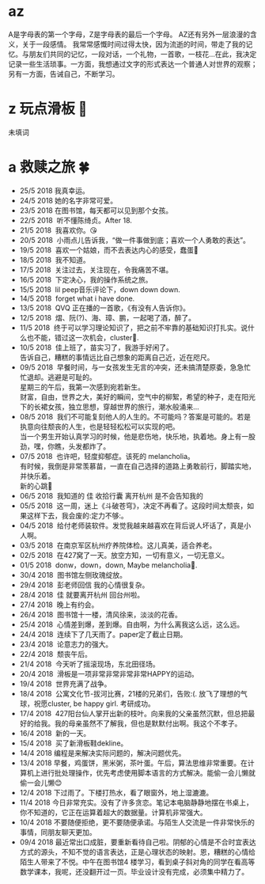 # az
A是字母表的第一个字母，Z是字母表的最后一个字母。
AZ还有另外一层浪漫的含义，关于一段感情。
我常常感慨时间过得太快，因为流逝的时间，带走了我的记忆。与朋友们共同的记忆，一段对话，一个礼物，一首歌，一枝花...在此，我决定记录一些生活琐事。一方面，我想通过文字的形式表达一个普通人对世界的观察；另有一方面，告诫自己，不断学习。
# z 玩点滑板 :rose:
未填词
# a 救赎之旅 :four_leaf_clover:
* 25/5 2018  我真幸运。
* 24/5 2018  她的名字非常可爱。
* 23/5 2018  在图书馆，每天都可以见到那个女孩。
* 22/5 2018  听不懂陈绮贞。After 18.
* 21/5 2018  我喜欢你。:kissing_heart:
* 20/5 2018  小雨点儿告诉我，“做一件事做到底；喜欢一个人勇敢的表达”。
* 19/5 2018  喜欢一个姑娘，而不去表达内心的感受，蠢蛋:egg:
* 18/5 2018  我不知道。
* 17/5 2018  关注过去，关注现在，令我痛苦不堪。
* 16/5 2018  下定决心，我的操作系统之旅。
* 15/5 2018  lil peep音乐评论下，down down down.
* 14/5 2018  forget what i have done.
* 13/5 2018  QVQ 正在播的一首歌，《有没有人告诉你》。
* 12/5 2018  熠、阮(?)、海、璋、鹏，一起喝了酒，醉了。
* 11/5 2018  终于可以学习理论知识了，把之前不牢靠的基础知识打扎实。说什么也不能，错过这一次机会，cluster:leaves:.
* 10/5 2018  佳上班了，苗实习了，我游手好闲了。<br> 告诉自己，糟糕的事情远比自己想象的距离自己近，近在咫尺。
* 09/5 2018  早餐时间，与一女孩发生无言的冲突，还未搞清楚原委，急急忙忙退却。逃避是可耻的。<br>星期三的午后，我第一次感到宛若新生。<br>财富，自由，世界之大，美好的瞬间，空气中的柳絮，希望的种子，走在阳光下的长裙女孩，独立思想，穿越世界的旅行，潮水般涌来...
* 08/5 2018  我们不可能复刻他人的人生的。不可能吗？答案是可能的。若是执意向往颓丧的人生，也是轻轻松松可以实现的吧。<br> 当一个男生开始认真学习的时候，他是悲伤地，快乐地，执着地。身上有一股劲，嘿，你瞧，头发都炸了。
* 07/5 2018  也许吧，轻度抑郁症。该死的 melancholia。<br> 有时候，我倒是非常羡慕苗，一直在自己选择的道路上勇敢前行，脚踏实地，并快乐着。<br> 新的心跳:heartbeat:
* 06/5 2018  我知道的 佳 收拾行囊 离开杭州 是不会告知我的
* 05/5 2018  这一周，迷上《斗破苍穹》，决定不再看了。这段时间太颓丧，如果这样下去，我会废的:定力不够:。
* 04/5 2018  给付老师装软件。发觉我越来越喜欢在背后说人坏话了，真是小人啊。
* 03/5 2018  在南京军区杭州疗养院体检。这儿真美，适合养老。
* 02/5 2018  在427窝了一天。放空方知，一切有意义，一切无意义。
* 01/5 2018  donw，down，down, Maybe melancholia:love_letter:.
* 30/4 2018  图书馆左侧玫瑰绽放。
* 29/4 2018  彭老师回信 我的心情很复杂。
* 28/4 2018  佳 就要离开杭州 回台州啦。
* 27/4 2018  晚上有约会。
* 26/4 2018  图书馆十一楼，清风徐来，淡淡的花香。
* 25/4 2018  心情差到爆，差到爆。自由啊，为什么离我这么远，这么远。
* 24/4 2018  连续下了几天雨了。paper定了截止日期。
* 23/4 2018  论意志力的强大。
* 22/4 2018  颓丧午后。
* 21/4 2018  今天听了摇滚现场，东北田径场。
* 20/4 2018  滑板是一项非常非常非常非常HAPPY的运动。
* 19/4 2018  世界充满了战争。
* 18/4 2018  公寓文化节-拔河比赛，21楼的兄弟们，告败:(. 放飞了理想的气球，祝愿cluster, be happy girl. 考研成功。
* 17/4 2018  427阳台仙人掌开出新的枝叶。向来我的父亲虽然沉默，但总把最好的给我。我的母亲虽然不了解我，但也是默默付出啊。我这个不孝子。
* 16/4 2018  新的一天。
* 15/4 2018  买了新滑板鞋dekline。
* 14/4 2018  编程是来解决实际问题的，解决问题优先。
* 13/4 2018  早餐，鸡蛋饼，黑米粥，茶叶蛋。午后，算法思维非常重要。在计算机上进行批处理操作，优先考虑使用脚本语言的方式解决。能偷一会儿懒就偷一会儿懒:blush:
* 12/4 2018  下过雨了。下楼打热水，看了眼窗外，地上湿漉漉。
* 11/4 2018  今日非常充实。没有了许多贪恋。笔记本电脑静静地摆在书桌上，你不知道的，它正在运算着超大的数据量。计算机非常强大。
* 10/4 2018  不要随便拒绝，更不要随便承诺。与陌生人交流是一件非常快乐的事情，同朋友聊天更加。
* 09/4 2018  最近常出口成脏，要重新看待自己啦。阴郁的心情是不合时宜表达方式的源头，不知不觉的语言表达，正是心理状态的映射。恩，糟糕的心情给陌生人带来了不悦。中午在图书馆4  楼学习，看到桌子斜对角的同学在看高等数学课本，我呢，还没翻开过一页。毕业设计没有完成，必须集中精力了。
